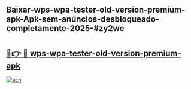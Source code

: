 ## Baixar-wps-wpa-tester-old-version-premium-apk-Apk-sem-anúncios-desbloqueado-completamente-2025-#zy2we

# <h2><a href="https://ainizakaria.my?title=wps-wpa-tester-old-version-premium-apk&ref=22M">🔗👉 🔴 wps-wpa-tester-old-version-premium-apk</a></h2>

[![acn](https://github.com/user-attachments/assets/0f9c940e-d8b0-45ae-aac7-cd30a18b3e1c)](https://ainizakaria.my?title=wps-wpa-tester-old-version-premium-apk&ref=22M)


